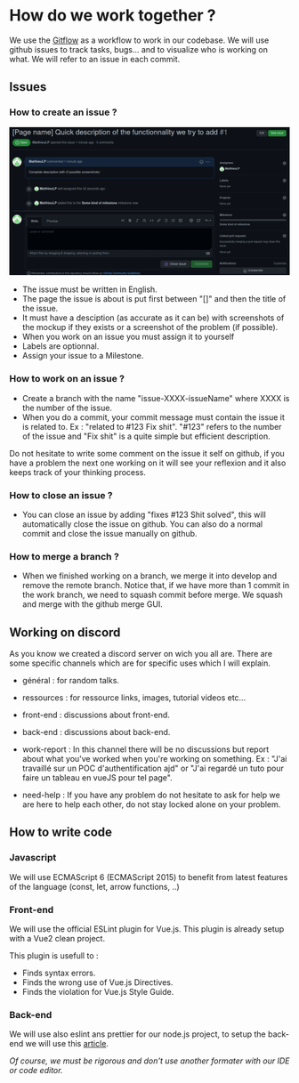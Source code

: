 # How do we work together ?

We use the [Gitflow](https://www.atlassian.com/fr/git/tutorials/comparing-workflows/gitflow-workflow) as a workflow to work in our codebase. We will use github issues to track tasks, bugs... and to visualize who is working on what. We will refer to an issue in each commit.

## Issues

### How to create an issue ?

![alt text](./img/issue_example.png "Issue Example")

 - The issue must be written in English.
 - The page the issue is about is put first between "[]" and then the title of the issue.
 - It must have a desciption (as accurate as it can be) with screenshots of the mockup if they exists or a screenshot of the problem (if possible).
 - When you work on an issue you must assign it to yourself
 - Labels are optionnal.
 - Assign your issue to a Milestone.

### How to work on an issue ?

 - Create a branch with the name "issue-XXXX-issueName" where XXXX is the number of the issue.
 - When you do a commit, your commit message must contain the issue it is related to. Ex : "related to #123 Fix shit". "#123" refers to the number of the issue and "Fix shit" is a quite simple but efficient description.

Do not hesitate to write some comment on the issue it self on 
github, if you have a problem the next one working on it will see your reflexion and it also keeps track of your thinking process.

### How to close an issue ?

 - You can close an issue by adding "fixes #123 Shit solved", this will automatically close the issue on github. You can also do a normal commit and close the issue manually on github.

### How to merge a branch ?

 - When we finished working on a branch, we merge it into develop and remove the remote branch. Notice that, if we have more than 1 commit in the work branch, we need to squash commit before merge. We squash and merge with the github merge GUI.

## Working on discord

As you know we created a discord server on wich you all are. There are some specific channels which are for specific uses which I will explain.

 - général : for random talks.
 - ressources : for ressource links, images, tutorial videos etc...
 - front-end : discussions about front-end.
 - back-end : discussions about back-end.

 - work-report : In this channel there will be no discussions but report about what you've worked when you're working on something. Ex : "J'ai travaillé sur un POC d'authentification ajd" or "J'ai regardé un tuto pour faire un tableau en vueJS pour tel page".
 - need-help : If you have any problem do not hesitate to ask for help we are here to help each other, do not stay locked alone on your problem.

## How to write code

### Javascript

We will use ECMAScript 6 (ECMAScript 2015) to benefit from latest features of the language (const, let, arrow functions, ..)

### Front-end

We will use the official ESLint plugin for Vue.js. This plugin is already setup with a Vue2 clean project.

This plugin is usefull to :
- Finds syntax errors.
- Finds the wrong use of Vue.js Directives.
- Finds the violation for Vue.js Style Guide.

### Back-end

We will use also eslint ans prettier for our node.js project, to setup the back-end we will use this [article](https://blog.bitsrc.io/how-to-set-up-node-js-application-with-eslint-and-prettier-b1b7994db69f).

*Of course, we must be rigorous and don't use another formater with our IDE or code editor.*

